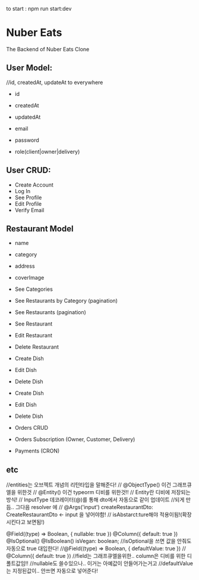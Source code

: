 to start : npm run start:dev

# Nuber Eats

The Backend of Nuber Eats Clone

## User Model:

//id, createdAt, updateAt to everywhere
- id
- createdAt
- updatedAt

- email
- password
- role(client|owner|delivery)

## User CRUD:

- Create Account
- Log In
- See Profile
- Edit Profile
- Verify Email

## Restaurant Model

- name
- category
- address
- coverImage

- See Categories
- See Restaurants by Category (pagination)
- See Restaurants (pagination)
- See Restaurant

- Edit Restaurant
- Delete Restaurant

- Create Dish
- Edit Dish
- Delete Dish

- Create Dish
- Edit Dish
- Delete Dish
- Orders CRUD
- Orders Subscription (Owner, Customer, Delivery)

- Payments (CRON)

## etc
//entities는 오브젝트 개념의 리턴타입을 말해준다!
// @ObjectType() 이건 그래프큐엘을 위한것
// @Entity() 이건 typeorm 디비를 위한것!!
// Entity란 디비에 저장되는 방식!
// InputType 데코레이터(@)를 통해 dto에서 자동으로 같이 업데이트
//되게 만듬.. 그다음 resolver 에
//  @Args('input') createRestaurantDto: CreateRestaurantDto <- input 을 넣어야함!
// isAbstarct:ture해야 적용이됨!(확장시킨다고 보면됨!)

  @Field((type) => Boolean, { nullable: true })
  @Column({ default: true })
  @IsOptional()
  @IsBoolean()
  isVegan: boolean;
  //isOptional을 쓰면 값을 안줘도 자동으로 true 대입한다!
  //@Field((type) => Boolean, { defaultValue: true })
  // @Column({ default: true })
  //field는 그래프큐엘을위한.. column은 디비를 위한 디폴트값임!!
  //nullable도 쓸수있으나.. 이거는 아예값이 안들어가는거고
  //defaultValue는 지정된값이.. 안쓰면 자동으로 넣어준다!